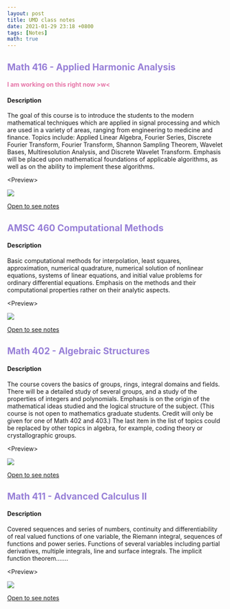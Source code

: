```yaml
---
layout: post
title: UMD class notes
date: 2021-01-29 23:18 +0800
tags: [Notes]
math: true
---
```


<!-- Global site tag (gtag.js) - Google Analytics -->
  <script async src="https://www.googletagmanager.com/gtag/js?id=G-TG0XJZG53F"></script>
  <script>
    window.dataLayer = window.dataLayer || [];
    function gtag(){dataLayer.push(arguments);}
    gtag('js', new Date());

    gtag('config', 'G-TG0XJZG53F');
  </script>


  ## <font color= 977FD7> Math 416 - Applied Harmonic Analysis</font>

  #### <font color= E675A7> I am working on this right now >w<</font>

  #### Description
  The goal of this course is to introduce the students to the modern mathematical techniques which are applied in signal processing and which are used in a variety of areas, ranging from engineering to medicine and finance. Topics include: Applied Linear Algebra, Fourier Series, Discrete Fourier Transform, Fourier Transform, Shannon Sampling Theorem, Wavelet Bases, Multiresolution Analysis, and Discrete Wavelet Transform. Emphasis will be placed upon mathematical foundations of applicable algorithms, as well as on the ability to implement these algorithms.

  \<Preview>

  <img src="{{ '/docs/MATH416preview.png' | relative_url }}">

  <a href="/mathnotes/docs/MATH416.pdf">Open to see notes</a>



## <font color= 977FD7> AMSC 460 Computational Methods</font>

#### Description
Basic computational methods for interpolation, least squares, approximation, numerical quadrature, numerical solution of nonlinear equations, systems of linear equations, and initial value problems for ordinary differential equations. Emphasis on the methods and their computational properties rather on their analytic aspects.

\<Preview>

<img src="{{ '/docs/AMSC460preview.png' | relative_url }}">

<a href="/mathnotes/docs/AMSC460.pdf">Open to see notes</a>

## <font color= 977FD7> Math 402 - Algebraic Structures</font>

#### Description
The course covers the basics of groups, rings, integral domains and fields. There will be a detailed study of several groups, and a study of the properties of integers and polynomials. Emphasis is on the origin of the mathematical ideas studied and the logical structure of the subject. (This course is not open to mathematics graduate students. Credit will only be given for one of Math 402 and 403.) The last item in the list of topics could be replaced by other topics in algebra, for example, coding theory or crystallographic groups.

\<Preview>

<img src="{{ '/docs/MATH402preview.png' | relative_url }}">

<a href="/mathnotes/docs/MATH402.pdf">Open to see notes</a>


## <font color= 977FD7> Math 411 - Advanced Calculus II</font>

#### Description
Covered sequences and series of numbers, continuity and differentiability of real valued functions of one variable, the Riemann integral, sequences of functions and power series. Functions of several variables including partial derivatives, multiple integrals, line and surface integrals. The implicit function theorem.......

\<Preview>

<img src="{{ '/docs/MATH411preview.png' | relative_url }}">

<a href="/mathnotes/docs/MATH411.pdf">Open to see notes</a>
